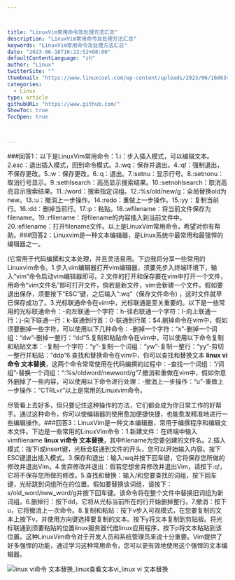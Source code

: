 ```yaml
---



title: "LinuxVim常用命令及处理方法汇总"
description: "LinuxVim常用命令及处理方法汇总"
keywords: "LinuxVim常用命令及处理方法汇总"
date: "2023-06-18T16:22:52+08:00"
defaultContentLanguage: "zh"
author: "Linux"
twitterSite: ""
thumbnail: "https://www.linuxcool.com/wp-content/uploads/2023/06/1686340851538_0.png"
categories:
  - Linux
type: article
githubURL: "https://www.github.com/"
ShowToc: true
TocOpen: true



---
```


###回答1：以下是LinuxVim常用命令：1.i：步入插入模式，可以编辑文本。2.esc：退出插入模式，回到命令模式。3.:wq：保存并退出。4.:q!：强制退出，不保存更改。5.:w：保存更改。6.:q：退出。7.:setnu：显示行号。8.:setnonu：取消行号显示。9.:sethlsearch：高亮显示搜索结果。10.:setnohlsearch：取消高亮显示搜索结果。11.:/word：搜索指定词组。12.:%s/old/new/g：全局替换old为new。13.:u：撤消上一步操作。14.:redo：重做上一步操作。15.:yy：复制当前行。16.:dd：删掉当前行。17.:p：粘贴。18.:wfilename：将当前文件保存为filename。19.:rfilename：将filename的内容插入到当前文件中。20.:efilename：打开filename文件。以上是LinuxVim常用命令，希望对你有帮助。###回答2：Linuxvim是一种文本编辑器，是Linux系统中最常用和最强悍的编辑器之一。

(它常用于代码编撰和文本处理，并且灵活易用。下边我将分享一些常用的Linuxvim命令。1.步入vim编辑器打开vim编辑器，须要先步入终端环境下，输入“vim”命令启动vim编辑器即可。2.文件的打开和保存要在vim中打开一个文件，用命令“vim文件名”即可打开文件，倘若是新文件，vim会新建一个文件。假如要退出保存，须要按下“ESC”键，之后输入“:wq”（保存文件命令) ，这时文件就早已保存成功了。3.光标联通命令在vim中，光标联通是至关重要的。以下是一些常用的光标联通命令：-向左联通一个字符：h-往右联通一个字符：l-向上联通一行：j-向下联通一行：k-联通到行首：0-联通到行尾：$4.删掉命令在vim中，假如须要删掉一些字符，可以使用以下几种命令：-删掉一个字符：“x”-删掉一个词组：“dw”-删掉一整行：“dd”5.复制和粘贴命令在vim中，可以使用以下命令复制和粘贴文本：-复制一个字符：“y”-复制一个词组：“yw”-复制一整行：“yy”-剪切一整行并粘贴：“ddp”6.查找和替换命令在vim中，你可以查找和替换文本 **linux vi命令 文本替换**，这两个命令常常使用在代码编撰的过程中：-查找一个词组：“/词组”-替换一个词组：“:%s/oldword/newword/g”7.撤消和重做在vim中，假如你意外删掉了一些内容，可以使用以下命令进行处理：-撤消上一步操作：“u”-重做上一步操作：“CTRL+r”以上是常用的Linuxvim命令。

尽管看上去好多，但只要记住这种操作的方法，它们都会成为你日常工作的好帮手。通过这种命令，你可以使编辑器的使用愈加便捷快捷，也能愈发精准地进行一些编辑操作。###回答3：LinuxVim是一种文本编辑器，常用于编撰程序和编辑文本文件。下边是一些常用的LinuxVim命令：1.新建文件：在终端中输入vimfilename **linux vi命令 文本替换**，其中filename为您要创建的文件名。2.插入模式：按下i或insert键，光标会联通到文件的开头，您可以开始输入内容。按下ESC键退出插入模式。3.保存和退出：输入:wq并按下回车键，它将保存您所做的修改并退出Vim。4.舍弃修改并退出：假若您想舍弃修改并退出Vim，请按下:q!，它将不保存您所做的修改。5.查找和替换：输入/和您要查找的词组，按下回车键，光标跳到词组所在的位置。假如要替换该词组，请按下：s/old_word/new_word/g并按下回车键。该命令将在整个文件中替换旧词组为新词组。6.删掉行：按下dd，它将从光标当前所在的行开始删掉整行。7.撤消：按下u，它将撤消上一次命令。8.复制和粘贴：按下v步入可视模式，在您要复制的文本上按下v，并使用方向键选择要复制的文本。按下y将文本复制到剪贴板。将光标联通到须要粘贴的位置linux服务器代维linux应用程序，按下p将文本粘贴到该位置。这种LinuxVim命令对于开发人员和系统管理员来说十分重要。Vim提供了好多强悍的功能，通过学习这种常用命令，您可以更有效地使用这个强悍的文本编辑器。

![linux vi命令 文本替换_linux查看文本vi_linux vi 文本替换](https://www.linuxcool.com/wp-content/uploads/2023/06/1686340851538_0.png)